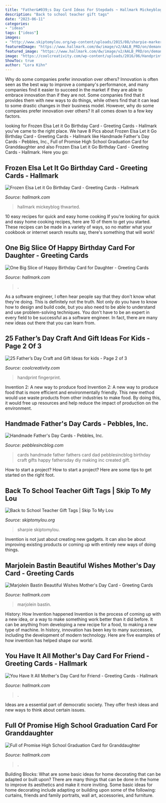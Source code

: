 ```yaml
---
title: "Father&#039;s Day Card Ideas For Stepdads ~ Hallmark Mickeyblog Thwarted"
description: "Back to school teacher gift tags"
date: "2023-06-11"
categories:
- "ideas"
tags: ["ideas"]
images:
- "http://www.skiptomylou.org/wp-content/uploads/2015/08/sharpie-marker-teacher-gift-1.jpg"
featuredImage: "https://www.hallmark.com/dw/image/v2/AALB_PRD/on/demandware.static/-/Sites-hallmark-master/default/dw416c75ca/images/finished-goods/products/299MOA6522/Peony-Flowers-Mothers-Day-Card-for-Friend_299MOA6522_01.jpg?sw=1920"
featured_image: "https://www.hallmark.com/dw/image/v2/AALB_PRD/on/demandware.static/-/Sites-hallmark-master/default/dw724a51c7/images/finished-goods/One-Big-Slice-of-Happy-Birthday-Card-for-Daughter-root-239LGH1111_PV.1.LGH1111.jpg_Source_Image.jpg"
image: "https://coolcreativity.com/wp-content/uploads/2016/06/Handprint-Daddy’s-Grilling-Partner-Card.jpg"
ShowToc: true
author: "Lora Kihn"
---
```



Why do some companies prefer innovation over others?
Innovation is often seen as the best way to improve a company's performance, and many companies find it easier to succeed in the market if they are able to embrace innovation than if they are not. Some companies find that it provides them with new ways to do things, while others find that it can lead to some drastic changes in their business model. However, why do some companies prefer innovation over others? It all comes down to a few key factors.

	

		
looking for Frozen Elsa Let it Go Birthday Card - Greeting Cards - Hallmark you've came to the right place. We have 8 Pics about Frozen Elsa Let it Go Birthday Card - Greeting Cards - Hallmark like Handmade Father&#039;s Day Cards - Pebbles, Inc., Full of Promise High School Graduation Card for Granddaughter and also Frozen Elsa Let it Go Birthday Card - Greeting Cards - Hallmark. Here you go:
		
    
## Frozen Elsa Let It Go Birthday Card - Greeting Cards - Hallmark

<img loading=lazy src="https://www.hallmark.com/dw/image/v2/AALB_PRD/on/demandware.static/-/Sites-hallmark-master/default/dw523a4baf/images/finished-goods/frozen-elsa-birthday-root-299hkb1806_1470_1.jpg?sw=303" onerror="this.onerror=null;this.src='https://tse4.mm.bing.net/th?id=OIP.ivulwM02ZEgj3lATsJbZZgAAAA&amp;pid=15.1';" alt="Frozen Elsa Let it Go Birthday Card - Greeting Cards - Hallmark">

_Source: hallmark.com_

>hallmark mickeyblog thwarted. 

	

10 easy recipes for quick and easy home cooking
If you're looking for quick and easy home cooking recipes, here are 10 of them to get you started. These recipes can be made in a variety of ways, so no matter what your cookbook or internet search results say, there's something that will work!

    
## One Big Slice Of Happy Birthday Card For Daughter - Greeting Cards

<img loading=lazy src="https://www.hallmark.com/dw/image/v2/AALB_PRD/on/demandware.static/-/Sites-hallmark-master/default/dw724a51c7/images/finished-goods/One-Big-Slice-of-Happy-Birthday-Card-for-Daughter-root-239LGH1111_PV.1.LGH1111.jpg_Source_Image.jpg" onerror="this.onerror=null;this.src='https://tse3.mm.bing.net/th?id=OIP.MgoaVdXR5yoaqoJsQdIK_wHaKz&amp;pid=15.1';" alt="One Big Slice of Happy Birthday Card for Daughter - Greeting Cards">

_Source: hallmark.com_

>. 

	

As a software engineer, I often hear people say that they don't know what they're doing. This is definitely not the truth. Not only do you have to know how to design and build code, but you also need to be able to understand and use problem-solving techniques. You don't have to be an expert in every field to be successful as a software engineer. In fact, there are many new ideas out there that you can learn from.

    
## 25 Father’s Day Craft And Gift Ideas For Kids - Page 2 Of 3

<img loading=lazy src="https://coolcreativity.com/wp-content/uploads/2016/06/Handprint-Daddy’s-Grilling-Partner-Card.jpg" onerror="this.onerror=null;this.src='https://tse1.mm.bing.net/th?id=OIP.m9TqBGrBqjdyoJVF5CgiZgHaLH&amp;pid=15.1';" alt="25 Father’s Day Craft and Gift Ideas for kids - Page 2 of 3">

_Source: coolcreativity.com_

>handprint fingerprint. 

	

Invention 2: A new way to produce food
Invention 2: A new way to produce food that is more efficient and environmentally friendly. This new method would use waste products from other industries to make food. By doing this, it would free up resources and help reduce the impact of production on the environment.

    
## Handmade Father&#039;s Day Cards - Pebbles, Inc.

<img loading=lazy src="http://pebblesincblog.com/wp-content/uploads/2014/06/number-1-dad.jpg" onerror="this.onerror=null;this.src='https://tse2.mm.bing.net/th?id=OIP.jrCzaV11pgvewiWjyokVswHaIt&amp;pid=15.1';" alt="Handmade Father&#039;s Day Cards - Pebbles, Inc.">

_Source: pebblesincblog.com_

>cards handmade father fathers card dad pebblesincblog birthday craft gifts happy fathersday diy making inc created gift. 

	

How to start a project?
How to start a project? Here are some tips to get started on the right foot.

    
## Back To School Teacher Gift Tags | Skip To My Lou

<img loading=lazy src="http://www.skiptomylou.org/wp-content/uploads/2015/08/sharpie-marker-teacher-gift-1.jpg" onerror="this.onerror=null;this.src='https://tse4.mm.bing.net/th?id=OIP._ifbbpwNg3jfp5PvoOgmygHaLH&amp;pid=15.1';" alt="Back to School Teacher Gift Tags | Skip To My Lou">

_Source: skiptomylou.org_

>sharpie skiptomylou. 

	

Invention is not just about creating new gadgets. It can also be about improving existing products or coming up with entirely new ways of doing things.

    
## Marjolein Bastin Beautiful Wishes Mother&#039;s Day Card - Greeting Cards

<img loading=lazy src="https://www.hallmark.com/dw/image/v2/AALB_PRD/on/demandware.static/-/Sites-hallmark-master/default/dwb5166c61/images/finished-goods/Beautiful-Wishes-Mothers-Day-Card-root-599MOA3416_PV.1.MOA3416.jpg_Source_Image.jpg" onerror="this.onerror=null;this.src='https://tse4.mm.bing.net/th?id=OIP.t1dJrrsJIyHghc4kD0UA-gHaKz&amp;pid=15.1';" alt="Marjolein Bastin Beautiful Wishes Mother&#039;s Day Card - Greeting Cards">

_Source: hallmark.com_

>marjolein bastin. 

	

History: How Invention happened
Invention is the process of coming up with a new idea, or a way to make something work better than it did before. It can be anything from developing a new recipe for a food, to making a new type of machine. In history, innovation has been key to many successes, including the development of modern technology. Here are five examples of how invention has helped shape our world.

    
## You Have It All Mother&#039;s Day Card For Friend - Greeting Cards - Hallmark

<img loading=lazy src="https://www.hallmark.com/dw/image/v2/AALB_PRD/on/demandware.static/-/Sites-hallmark-master/default/dw416c75ca/images/finished-goods/products/299MOA6522/Peony-Flowers-Mothers-Day-Card-for-Friend_299MOA6522_01.jpg?sw=1920" onerror="this.onerror=null;this.src='https://tse2.mm.bing.net/th?id=OIP.Inqg6oUK8xPA9VScSr-EzQHaHa&amp;pid=15.1';" alt="You Have It All Mother&#039;s Day Card for Friend - Greeting Cards - Hallmark">

_Source: hallmark.com_

>. 

	

Ideas are a essential part of democratic society. They offer fresh ideas and new ways to think about certain issues. 

    
## Full Of Promise High School Graduation Card For Granddaughter

<img loading=lazy src="https://www.hallmark.com/dw/image/v2/AALB_PRD/on/demandware.static/-/Sites-hallmark-master/default/dw14fa6559/images/finished-goods/products/429GR7172/Grad-Cap-Granddaughter-High-School-Graduation-Card_429GR7172_05.jpg?sw=1200&amp;sh=1200&amp;sm=fit" onerror="this.onerror=null;this.src='https://tse1.mm.bing.net/th?id=OIP.w0P9PuLJYhRkwiuBXzrl0QHaHa&amp;pid=15.1';" alt="Full of Promise High School Graduation Card for Granddaughter">

_Source: hallmark.com_

>. 

	

Building Blocks: What are some basic ideas for home decorating that can be adapted or built upon?
There are many things that can be done in the home to improve its aesthetics and make it more inviting. Some basic ideas for home decorating include adapting or building upon some of the following: curtains, friends and family portraits, wall art, accessories, and furniture.

